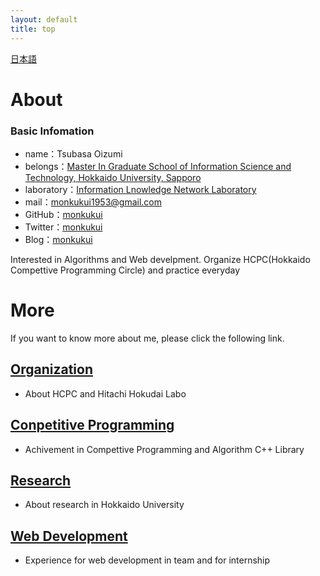 ```yaml
---
layout: default
title: top
---
```


[日本語](https://monkukui.github.io/portfolio/)

# About

### Basic Infomation
- name：Tsubasa Oizumi
- belongs：[Master In Graduate School of Information Science and Technology, Hokkaido University, Sapporo](https://www.ist.hokudai.ac.jp/)
- laboratory：[Information Lnowledge Network Laboratory](http://www-ikn.ist.hokudai.ac.jp/)
- mail：monkukui1953@gmail.com
- GitHub：[monkukui](https://github.com/monkukui/)
- Twitter：[monkukui](https://twitter.com/monkukui2/)
- Blog：[monkukui](https://monkukui.hatenablog.com/)

Interested in Algorithms and Web develpment.
Organize HCPC(Hokkaido Compettive Programming Circle) and practice everyday

# More

If you want to know more about me, please click the following link.

## [Organization](organization/)
- About HCPC and Hitachi Hokudai Labo

## [Conpetitive Programming](conpetitive_programming/)
- Achivement in Compettive Programming and Algorithm C++ Library

## [Research](research/)
- About research in Hokkaido University

## [Web Development](web_development/)
- Experience for web development in team and for internship
